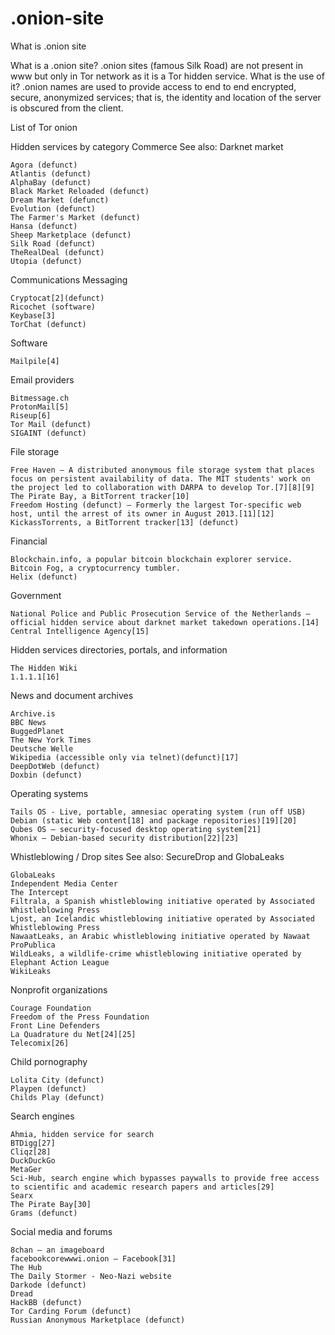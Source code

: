 # .onion-site
What is .onion site

What is a .onion site?
.onion sites (famous Silk Road) are not present in www but only in Tor network as it is a Tor hidden service. What is the use of it? .onion names are used to provide access to end to end encrypted, secure, anonymized services; that is, the identity and location of the server is obscured from the client.


List of Tor onion

Hidden services by category
Commerce
See also: Darknet market

    Agora (defunct)
    Atlantis (defunct)
    AlphaBay (defunct)
    Black Market Reloaded (defunct)
    Dream Market (defunct)
    Evolution (defunct)
    The Farmer's Market (defunct)
    Hansa (defunct)
    Sheep Marketplace (defunct)
    Silk Road (defunct)
    TheRealDeal (defunct)
    Utopia (defunct)

Communications
Messaging

    Cryptocat[2](defunct)
    Ricochet (software)
    Keybase[3]
    TorChat (defunct)

Software

    Mailpile[4]

Email providers

    Bitmessage.ch
    ProtonMail[5]
    Riseup[6]
    Tor Mail (defunct)
    SIGAINT (defunct)

File storage

    Free Haven – A distributed anonymous file storage system that places focus on persistent availability of data. The MIT students' work on the project led to collaboration with DARPA to develop Tor.[7][8][9]
    The Pirate Bay, a BitTorrent tracker[10]
    Freedom Hosting (defunct) – Formerly the largest Tor-specific web host, until the arrest of its owner in August 2013.[11][12]
    KickassTorrents, a BitTorrent tracker[13] (defunct)

Financial

    Blockchain.info, a popular bitcoin blockchain explorer service.
    Bitcoin Fog, a cryptocurrency tumbler.
    Helix (defunct)

Government

    National Police and Public Prosecution Service of the Netherlands — official hidden service about darknet market takedown operations.[14]
    Central Intelligence Agency[15]

Hidden services directories, portals, and information

    The Hidden Wiki
    1.1.1.1[16]

News and document archives

    Archive.is
    BBC News
    BuggedPlanet
    The New York Times
    Deutsche Welle
    Wikipedia (accessible only via telnet)(defunct)[17]
    DeepDotWeb (defunct)
    Doxbin (defunct)

Operating systems

    Tails OS - Live, portable, amnesiac operating system (run off USB)
    Debian (static Web content[18] and package repositories)[19][20]
    Qubes OS – security-focused desktop operating system[21]
    Whonix – Debian-based security distribution[22][23]

Whistleblowing / Drop sites
See also: SecureDrop and GlobaLeaks

    GlobaLeaks
    Independent Media Center
    The Intercept
    Filtrala, a Spanish whistleblowing initiative operated by Associated Whistleblowing Press
    Ljost, an Icelandic whistleblowing initiative operated by Associated Whistleblowing Press
    NawaatLeaks, an Arabic whistleblowing initiative operated by Nawaat
    ProPublica
    WildLeaks, a wildlife-crime whistleblowing initiative operated by Elephant Action League
    WikiLeaks

Nonprofit organizations

    Courage Foundation
    Freedom of the Press Foundation
    Front Line Defenders
    La Quadrature du Net[24][25]
    Telecomix[26]

Child pornography

    Lolita City (defunct)
    Playpen (defunct)
    Childs Play (defunct)

Search engines

    Ahmia, hidden service for search
    BTDigg[27]
    Cliqz[28]
    DuckDuckGo
    MetaGer
    Sci-Hub, search engine which bypasses paywalls to provide free access to scientific and academic research papers and articles[29]
    Searx
    The Pirate Bay[30]
    Grams (defunct)

Social media and forums

    8chan – an imageboard
    facebookcorewwwi.onion – Facebook[31]
    The Hub
    The Daily Stormer - Neo-Nazi website
    Darkode (defunct)
    Dread
    HackBB (defunct)
    Tor Carding Forum (defunct)
    Russian Anonymous Marketplace (defunct)
